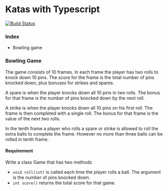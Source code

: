 # Katas with Typescript

[![Build Status](https://drone-ci.softlutions.cl/api/badges/mherrera05/katas-ts/status.svg?ref=refs/heads/main)](https://drone-ci.softlutions.cl/mherrera05/katas-ts)

### Index
- Bowling game


### Bowling Game

The game consists of 10 frames. In each frame the player has two rolls to knock down 10 pins. The score for the frame is the total number of pins knocked down, plus bonuses for strikes and spares.

A spare is when the player knocks down all 10 pins in two rolls. The bonus for that frame is the number of pins knocked down by the next roll.

A strike is when the player knocks down all 10 pins on his first roll. The frame is then completed with a single roll. The bonus for that frame is the value of the next two rolls.

In the tenth frame a player who rolls a spare or strike is allowed to roll the extra balls to complete the frame. However no more than three balls can be rolled in tenth frame.

#### Requirement

Write a class Game that has two methods

- ```void roll(int)``` is called each time the player rolls a ball. The argument is the number of pins knocked down.
- ```int score()``` returns the total score for that game.
